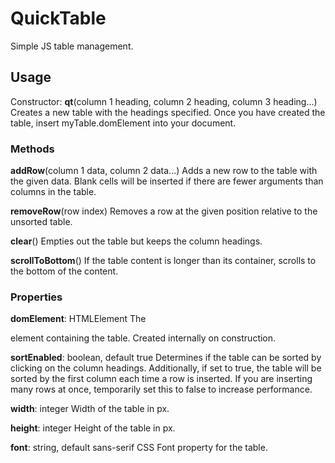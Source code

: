 # QuickTable

Simple JS table management.

## Usage

Constructor: **qt**(column 1 heading, column 2 heading, column 3 heading...)
Creates a new table with the headings specified.
Once you have created the table, insert myTable.domElement into your document.

### Methods
**addRow**(column 1 data, column 2 data...)
Adds a new row to the table with the given data.
Blank cells will be inserted if there are fewer arguments than columns in the table.

**removeRow**(row index)
Removes a row at the given position relative to the unsorted table.

**clear**()
Empties out the table but keeps the column headings.

**scrollToBottom**()
If the table content is longer than its container, scrolls to the bottom of the content.

### Properties
**domElement**: HTMLElement
The <div> element containing the table. Created internally on construction.

**sortEnabled**: boolean, default true
Determines if the table can be sorted by clicking on the column headings.
Additionally, if set to true, the table will be sorted by the first column each time a row is inserted.
If you are inserting many rows at once, temporarily set this to false to increase performance.

**width**: integer
Width of the table in px.

**height**: integer
Height of the table in px.

**font**: string, default sans-serif
CSS Font property for the table.